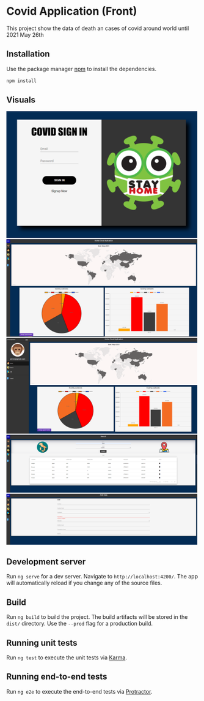 # Covid Application (Front)

This project show the data of death an cases of covid around world until 2021 May 26th

## Installation

Use the package manager [npm](https://www.npmjs.com/) to install the dependencies.

```bash
npm install
```

## Visuals

<img src="src/assets/img/1.png" width="500" >
<img src="src/assets/img/2.png" width="500" >
<img src="src/assets/img/3.png" width="500" >
<img src="src/assets/img/4.png" width="500" >
<img src="src/assets/img/5.png" width="500" >

## Development server

Run `ng serve` for a dev server. Navigate to `http://localhost:4200/`. The app will automatically reload if you change any of the source files.

## Build

Run `ng build` to build the project. The build artifacts will be stored in the `dist/` directory. Use the `--prod` flag for a production build.

## Running unit tests

Run `ng test` to execute the unit tests via [Karma](https://karma-runner.github.io).

## Running end-to-end tests

Run `ng e2e` to execute the end-to-end tests via [Protractor](http://www.protractortest.org/).
